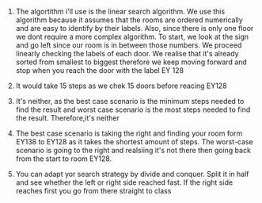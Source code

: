 1. The algortithm i'll use is the linear search algorithm. We use this algorithm because it assumes that the rooms are ordered numerically and are easy to identify by their labels. Also, since there is only one floor we dont require a more complex algorithm. To start, we look at the sign and go left since our room is in between those numbers. We proceed linearly checking the labels of each door. We realise that it's already sorted from smallest to biggest therefore we keep moving forward and stop when you reach the door with the label EY 128

2. It would take 15 steps as we chek 15 doors before reacing EY128

3. It's neither, as the best case scenario is the minimum steps needed to find the result and worst case scenario is the most steps needed to find the result. Therefore,it's neither

4. The best case scenario is taking the right and finding your room form EY138 to EY128 as it takes the shortest amount of steps. The worst-case scenario is going to the right and realsiing it's not there then going back from the start to room EY128.

5. You can adapt yor search strategy by divide and conquer. Split it in half and see whether the left or right side reached fast. If the right side reaches first you go from there straight to class
